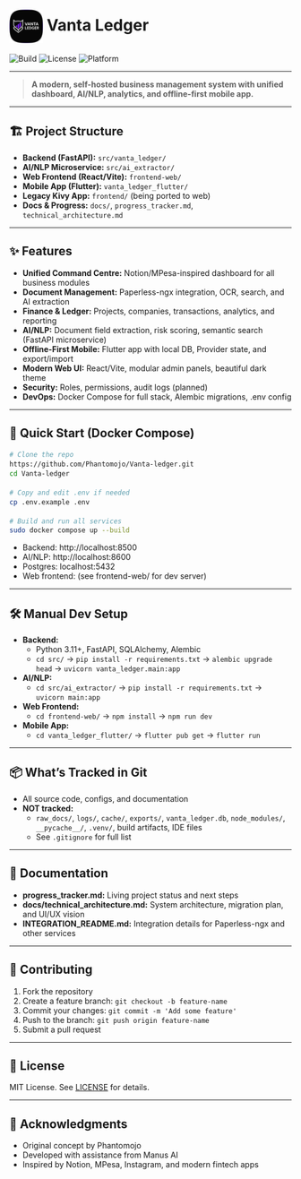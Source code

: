 # <img src="vanta_ledger_flutter/assets/images/icon-512.png" alt="Vanta Ledger Logo" height="60" style="vertical-align:middle;"> Vanta Ledger

![Build](https://img.shields.io/badge/build-passing-brightgreen)
![License](https://img.shields.io/badge/license-MIT-blue)
![Platform](https://img.shields.io/badge/platform-Web%20%7C%20Mobile%20%7C%20Desktop-purple)

---

> **A modern, self-hosted business management system with unified dashboard, AI/NLP, analytics, and offline-first mobile app.**

---

## 🏗️ Project Structure

- **Backend (FastAPI):** `src/vanta_ledger/`
- **AI/NLP Microservice:** `src/ai_extractor/`
- **Web Frontend (React/Vite):** `frontend-web/`
- **Mobile App (Flutter):** `vanta_ledger_flutter/`
- **Legacy Kivy App:** `frontend/` (being ported to web)
- **Docs & Progress:** `docs/`, `progress_tracker.md`, `technical_architecture.md`

---

## ✨ Features

- **Unified Command Centre:** Notion/MPesa-inspired dashboard for all business modules
- **Document Management:** Paperless-ngx integration, OCR, search, and AI extraction
- **Finance & Ledger:** Projects, companies, transactions, analytics, and reporting
- **AI/NLP:** Document field extraction, risk scoring, semantic search (FastAPI microservice)
- **Offline-First Mobile:** Flutter app with local DB, Provider state, and export/import
- **Modern Web UI:** React/Vite, modular admin panels, beautiful dark theme
- **Security:** Roles, permissions, audit logs (planned)
- **DevOps:** Docker Compose for full stack, Alembic migrations, .env config

---

## 🚀 Quick Start (Docker Compose)

```sh
# Clone the repo
https://github.com/Phantomojo/Vanta-ledger.git
cd Vanta-ledger

# Copy and edit .env if needed
cp .env.example .env

# Build and run all services
sudo docker compose up --build
```

- Backend: http://localhost:8500
- AI/NLP: http://localhost:8600
- Postgres: localhost:5432
- Web frontend: (see frontend-web/ for dev server)

---

## 🛠️ Manual Dev Setup

- **Backend:**
  - Python 3.11+, FastAPI, SQLAlchemy, Alembic
  - `cd src/` → `pip install -r requirements.txt` → `alembic upgrade head` → `uvicorn vanta_ledger.main:app`
- **AI/NLP:**
  - `cd src/ai_extractor/` → `pip install -r requirements.txt` → `uvicorn main:app`
- **Web Frontend:**
  - `cd frontend-web/` → `npm install` → `npm run dev`
- **Mobile App:**
  - `cd vanta_ledger_flutter/` → `flutter pub get` → `flutter run`

---

## 📦 What’s Tracked in Git

- All source code, configs, and documentation
- **NOT tracked:**
  - `raw_docs/`, `logs/`, `cache/`, `exports/`, `vanta_ledger.db`, `node_modules/`, `__pycache__/`, `.venv/`, build artifacts, IDE files
  - See `.gitignore` for full list

---

## 📄 Documentation

- **progress_tracker.md:** Living project status and next steps
- **docs/technical_architecture.md:** System architecture, migration plan, and UI/UX vision
- **INTEGRATION_README.md:** Integration details for Paperless-ngx and other services

---

## 🤝 Contributing

1. Fork the repository
2. Create a feature branch: `git checkout -b feature-name`
3. Commit your changes: `git commit -m 'Add some feature'`
4. Push to the branch: `git push origin feature-name`
5. Submit a pull request

---

## 📄 License

MIT License. See [LICENSE](LICENSE) for details.

---

## 🙏 Acknowledgments

- Original concept by Phantomojo
- Developed with assistance from Manus AI
- Inspired by Notion, MPesa, Instagram, and modern fintech apps
